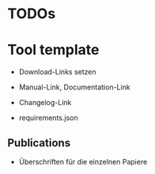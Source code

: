 # TODOs

# Tool template

* Download-Links setzen
* Manual-Link, Documentation-Link
* Changelog-Link


* requirements.json



## Publications

* Überschriften für die einzelnen Papiere


